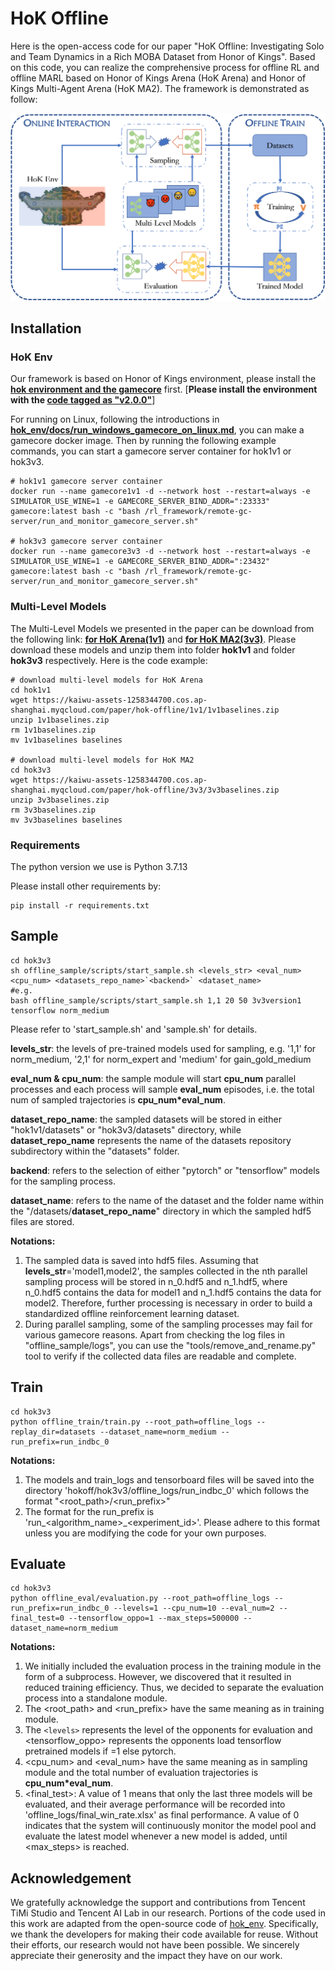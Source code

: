 # **HoK Offline**

Here is the open-access code for our paper "HoK Offline: Investigating Solo and Team Dynamics in a Rich MOBA Dataset from Honor of Kings". Based on this code, you can realize the comprehensive process for offline RL and offline MARL based on Honor of Kings Arena (HoK Arena) and Honor of Kings Multi-Agent Arena (HoK MA2). The framework is demonstrated as follow:

<div style="text-align:center">
    <img src="./figure/finalframework.png" alt='framework' width='600px' >
</div>

## **Installation**

### **HoK Env**

Our framework is based on Honor of Kings environment, please install the [**hok environment and the gamecore**](https://github.com/tencent-ailab/hok_env) first. [**Please install the environment with the [code tagged as "v2.0.0"](https://github.com/tencent-ailab/hok_env/releases/tag/v2.0.0)**]

For running on Linux, following the introductions in [**hok_env/docs/run_windows_gamecore_on_linux.md**](https://github.com/tencent-ailab/hok_env/blob/master/docs/run_windows_gamecore_on_linux.md), you can make a gamecore docker image. Then by running the following example commands, you can start a gamecore server container for hok1v1 or hok3v3.

    # hok1v1 gamecore server container
    docker run --name gamecore1v1 -d --network host --restart=always -e SIMULATOR_USE_WINE=1 -e GAMECORE_SERVER_BIND_ADDR=":23333" gamecore:latest bash -c "bash /rl_framework/remote-gc-server/run_and_monitor_gamecore_server.sh"

    # hok3v3 gamecore server container
    docker run --name gamecore3v3 -d --network host --restart=always -e SIMULATOR_USE_WINE=1 -e GAMECORE_SERVER_BIND_ADDR=":23432" gamecore:latest bash -c "bash /rl_framework/remote-gc-server/run_and_monitor_gamecore_server.sh"

### **Multi-Level Models**

The Multi-Level Models we presented in the paper can be download from the following link: [**for HoK Arena(1v1)**](https://kaiwu-assets-1258344700.cos.ap-shanghai.myqcloud.com/paper/hok-offline/1v1/1v1baselines.zip) and [**for HoK MA2(3v3)**](https://kaiwu-assets-1258344700.cos.ap-shanghai.myqcloud.com/paper/hok-offline/3v3/3v3baselines.zip). Please download these models and unzip them into folder **hok1v1** and folder **hok3v3** respectively. Here is the code example:

    # download multi-level models for HoK Arena
    cd hok1v1
    wget https://kaiwu-assets-1258344700.cos.ap-shanghai.myqcloud.com/paper/hok-offline/1v1/1v1baselines.zip
    unzip 1v1baselines.zip
    rm 1v1baselines.zip
    mv 1v1baselines baselines

    # download multi-level models for HoK MA2
    cd hok3v3
    wget https://kaiwu-assets-1258344700.cos.ap-shanghai.myqcloud.com/paper/hok-offline/3v3/3v3baselines.zip
    unzip 3v3baselines.zip
    rm 3v3baselines.zip
    mv 3v3baselines baselines

### **Requirements**

The python version we use is Python 3.7.13

Please install other requirements by:

    pip install -r requirements.txt

## **Sample**

    cd hok3v3
    sh offline_sample/scripts/start_sample.sh <levels_str> <eval_num> <cpu_num> <datasets_repo_name>`<backend>` <dataset_name>
    #e.g.
    bash offline_sample/scripts/start_sample.sh 1,1 20 50 3v3version1 tensorflow norm_medium

Please refer to 'start_sample.sh' and 'sample.sh' for details.

**levels_str**: the levels of pre-trained models used for sampling, e.g. '1,1' for norm_medium, '2,1' for norm_expert and 'medium' for gain_gold_medium

**eval_num & cpu_num**: the sample module will start **cpu_num** parallel processes and each process will sample **eval_num** episodes, i.e. the total num of sampled trajectories is **cpu_num*eval_num**.

**dataset_repo_name**: the sampled datasets will be stored in either "hok1v1/datasets" or "hok3v3/datasets" directory, while **dataset_repo_name**  represents the name of the datasets repository subdirectory within the "datasets" folder.

**backend**: refers to the selection of either "pytorch" or "tensorflow" models for the sampling process.

**dataset_name**: refers to the name of the dataset and the folder name within the "/datasets/**dataset_repo_name**" directory in which the sampled hdf5 files are stored.

**Notations:**

1. The sampled data is saved into hdf5 files. Assuming that **levels_str**='model1,model2', the samples collected in the nth parallel sampling process will be stored in n_0.hdf5 and n_1.hdf5, where n_0.hdf5 contains the data for model1 and n_1.hdf5 contains the data for model2. Therefore, further processing is necessary in order to build a standardized offline reinforcement learning dataset.
2. During parallel sampling, some of the sampling processes may fail for various gamecore reasons. Apart from checking the log files in "offline_sample/logs", you can use the "tools/remove_and_rename.py" tool to verify if the collected data files are readable and complete.

## **Train**

    cd hok3v3
    python offline_train/train.py --root_path=offline_logs --replay_dir=datasets --dataset_name=norm_medium --run_prefix=run_indbc_0

**Notations:**

1. The models and train_logs and tensorboard files will be saved into the directory 'hokoff/hok3v3/offline_logs/run_indbc_0' which follows the format "<root_path>/<run_prefix>"
2. The format for the run_prefix is 'run_<algorithm_name>_<experiment_id>'. Please adhere to this format unless you are modifying the code for your own purposes.

## **Evaluate**

    cd hok3v3
    python offline_eval/evaluation.py --root_path=offline_logs --run_prefix=run_indbc_0 --levels=1 --cpu_num=10 --eval_num=2 --final_test=0 --tensorflow_oppo=1 --max_steps=500000 --dataset_name=norm_medium

**Notations:**

1. We initially included the evaluation process in the training module in the form of a subprocess. However, we discovered that it resulted in reduced training efficiency. Thus, we decided to separate the evaluation process into a standalone module.
2. The <root_path> and <run_prefix> have the same meaning as in training module.
3. The `<levels>` represents the level of the opponents for evaluation and <tensorflow_oppo> represents the opponents load tensorflow pretrained models if =1 else pytorch.
4. <cpu_num> and <eval_num> have the same meaning as in sampling module and the total number of evaluation trajectories is **cpu_num*eval_num**.
5. <final_test>: A value of 1 means that only the last three models will be evaluated, and their average performance will be recorded into 'offline_logs/final_win_rate.xlsx' as final performance. A value of 0 indicates that the system will continuously monitor the model pool and evaluate the latest model whenever a new model is added, until <max_steps> is reached.

## **Acknowledgement**

We gratefully acknowledge the support and contributions from Tencent TiMi Studio and Tencent AI Lab in our research. Portions of the code used in this work are adapted from the open-source code of [hok_env](https://github.com/tencent-ailab/hok_env). Specifically, we thank the developers  for making their code available for reuse. Without their efforts, our research would not have been possible. We sincerely appreciate their generosity and the impact they have on our work.
